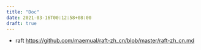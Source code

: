 ```yaml
---
title: "Doc"
date: 2021-03-16T00:12:58+08:00
draft: true
---
```

- raft
https://github.com/maemual/raft-zh_cn/blob/master/raft-zh_cn.md
